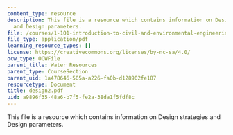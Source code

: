 ```yaml
---
content_type: resource
description: This file is a resource which contains information on Design strategies
  and Design parameters.
file: /courses/1-101-introduction-to-civil-and-environmental-engineering-design-i-fall-2006/a9896f3548a6b7f5fe2a38da1f5fdf8c_design2.pdf
file_type: application/pdf
learning_resource_types: []
license: https://creativecommons.org/licenses/by-nc-sa/4.0/
ocw_type: OCWFile
parent_title: Water Resources
parent_type: CourseSection
parent_uid: 1a478646-505a-a226-fa0b-d128902fe187
resourcetype: Document
title: design2.pdf
uid: a9896f35-48a6-b7f5-fe2a-38da1f5fdf8c
---
```

This file is a resource which contains information on Design strategies and Design parameters.